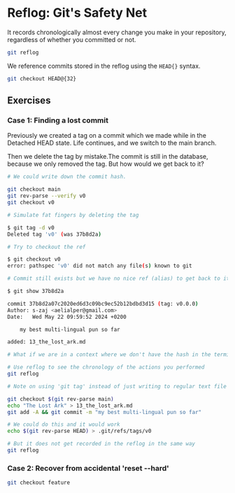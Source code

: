 # Reflog: Git's Safety Net

It records chronologically almost every change you make in your repository, regardless of whether you committed or not.

```bash
git reflog
```

We reference commits stored in the reflog using the `HEAD{}` syntax.

```bash
git checkout HEAD@{32}
```

## Exercises

### Case 1: Finding a lost commit

Previously we created a tag on a commit which we made while in the Detached HEAD state.
Life continues, and we switch to the main branch.

Then we delete the tag by mistake.The commit is still in the database, because we only removed the tag. But how would we get back to it?

```bash
# We could write down the commit hash.

git checkout main
git rev-parse --verify v0
git checkout v0
```

```bash
# Simulate fat fingers by deleting the tag

$ git tag -d v0
Deleted tag 'v0' (was 37b8d2a)
```

```bash
# Try to checkout the ref

$ git checkout v0
error: pathspec 'v0' did not match any file(s) known to git

# Commit still exists but we have no nice ref (alias) to get back to it

$ git show 37b8d2a

commit 37b8d2a07c2020ed6d3c09bc9ec52b12bdbd3d15 (tag: v0.0.0)
Author: s-zaj <aelialper@gmail.com>
Date:   Wed May 22 09:59:52 2024 +0200

    my best multi-lingual pun so far

added: 13_the_lost_ark.md
```

```bash
# What if we are in a context where we don't have the hash in the terminal output anymore?

# Use reflog to see the chronology of the actions you performed
git reflog
```

```bash
# Note on using 'git tag' instead of just writing to regular text file refs/tags/v0

git checkout $(git rev-parse main)
echo "The Lost Ark" > 13_the_lost_ark.md
git add -A && git commit -m "my best multi-lingual pun so far"

# We could do this and it would work
echo $(git rev-parse HEAD) > .git/refs/tags/v0

# But it does not get recorded in the reflog in the same way
git reflog

```

### Case 2: Recover from accidental 'reset --hard'

```bash
git checkout feature
```
